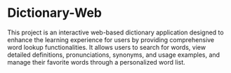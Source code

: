 # Dictionary-Web
This project is an interactive web-based dictionary application designed to enhance the learning experience for users by providing comprehensive word lookup functionalities. It allows users to search for words, view detailed definitions, pronunciations, synonyms, and usage examples, and manage their favorite words through a personalized word list.
